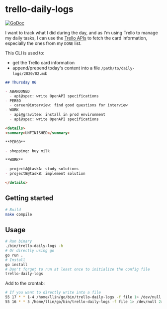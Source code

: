 # trello-daily-logs

[![GoDoc](https://godoc.org/l-lin/trello-daily-logs?status.svg)](https://godoc.org/l-lin/trello-daily-logs)

I want to track what I did during the day, and as I'm using Trello to manage my daily tasks, I can
use the [Trello APIs](https://developers.trello.com/docs/api-introduction) to fetch the card
information, especially the ones from my `DONE` list.

This CLI is used to:

- get the Trello card information
- append/prepend today's content into a file `/path/to/daily-logs/2020/02.md`:

```md
## Thursday 06

- ABANDONED
  - api@spec: write OpenAPI specifications
- PERSO
  - career@interview: find good questions for interview
- WORK
  - api@gravitee: install in prod environment
  - api@spec: write OpenAPI specifications

<details>
<summary>UNFINISHED</summary>

**PERSO**

- shopping: buy milk

**WORK**

- projectA@taskA: study solutions
- projectB@taskB: implement solution

</details>

```

## Getting started

```bash
# Build
make compile
```

## Usage

```bash
# Run binary
./bin/trello-daily-logs -h
# Or directly using go
go run .
# Install
go install
# Don't forget to run at least once to initialize the config file
trello-daily-logs
```

Add to the crontab:

```bash
# If you want to directly write into a file
55 17 * * 1-4 /home/llin/go/bin/trello-daily-logs -f file 1> /dev/null 2> /tmp/trello-daily-logs.log
55 16 * * 5 /home/llin/go/bin/trello-daily-logs -f file 1> /dev/null 2> /tmp/trello-daily-logs.log
```

